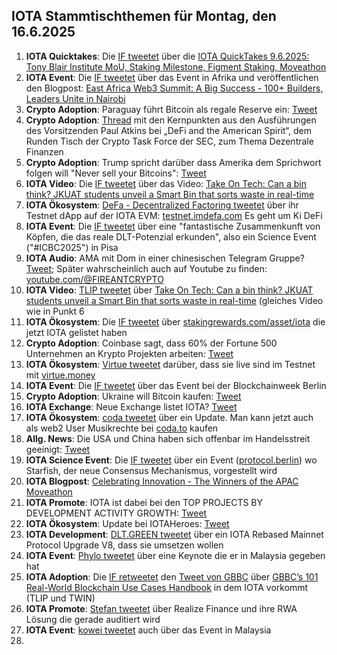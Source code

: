 ## IOTA Stammtischthemen für Montag, den 16.6.2025

1. **IOTA Quicktakes**: Die [IF tweetet](https://x.com/iota/status/1932000026823172594) über die [IOTA QuickTakes 9.6.2025: Tony Blair Institute MoU, Staking Milestone, Figment Staking, Moveathon](https://www.youtube.com/watch?v=9CgGVC8lE0c)
2. **IOTA Event**: Die [IF tweetet](https://x.com/iota/status/1932060115890299222) über das Event in Afrika und veröffentlichen den Blogpost: [East Africa Web3 Summit: A Big Success - 100+ Builders, Leaders Unite in Nairobi](https://blog.iota.org/east-africa-web3-summit-recap/)
3. **Crypto Adoption**: Paraguay führt Bitcoin als regale Reserve ein: [Tweet](https://x.com/MartiniGuyYT/status/1932128159820038306)
4. **Crypto Adoption**: [Thread](https://x.com/SECGov/status/1932137708068970924) mit den Kernpunkten aus den Ausführungen des Vorsitzenden Paul Atkins bei „DeFi and the American Spirit“, dem Runden Tisch der Crypto Task Force der SEC, zum Thema Dezentrale Finanzen
5. **Crypto Adoption**: Trump spricht darüber dass Amerika dem Sprichwort folgen will "Never sell your Bitcoins": [Tweet](https://x.com/AltcoinDaily/status/1932196764142227724)
6. **IOTA Video**: Die [IF tweetet](https://x.com/iota/status/1932356766341185855) über das Video: [Take On Tech: Can a bin think? JKUAT students unveil a Smart Bin that sorts waste in real-time](https://www.youtube.com/watch?v=sT6BceaG0pA&t=488s)
7. **IOTA Ökosystem**: [DeFa - Decentralized Factoring tweetet](https://x.com/defaprimitive/status/1932357309113700780) über ihr Testnet dApp auf der IOTA EVM: [testnet.imdefa.com](https://testnet.imdefa.com/) Es geht um Ki DeFi
8. **IOTA Event**: Die [IF tweetet](https://x.com/iota/status/1931290057563898216) über eine "fantastische Zusammenkunft von Köpfen, die das reale DLT-Potenzial erkunden", also ein Science Event ("#ICBC2025") in Pisa
9. **IOTA Audio**: AMA mit Dom in einer chinesischen Telegram Gruppe? [Tweet](https://x.com/ROKMCFIREANT/status/1931999594776526977); Später wahrscheinlich auch auf Youtube zu finden: [youtube.com/@FIREANTCRYPTO](https://www.youtube.com/@FIREANTCRYPTO)
10. **IOTA Video**: [TLIP tweetet](https://x.com/TLIP_io/status/1932394583154995278) über [Take On Tech: Can a bin think? JKUAT students unveil a Smart Bin that sorts waste in real-time](https://www.youtube.com/watch?v=sT6BceaG0pA) (gleiches Video wie in Punkt 6
11. **IOTA Ökosystem**: Die [IF tweetet](https://x.com/iota/status/1932461639372001601) über [stakingrewards.com/asset/iota](https://www.stakingrewards.com/asset/iota) die jetzt IOTA gelistet haben
12. **Crypto Adoption**: Coinbase sagt, dass 60% der Fortune 500 Unternehmen an Krypto Projekten arbeiten: [Tweet](https://x.com/MartiniGuyYT/status/1932432964518129928)
13. **IOTA Ökosystem**: [Virtue tweetet](https://x.com/Virtue_Money/status/1932443384163234257) darüber, dass sie live sind im Testnet mit [virtue.money](https://virtue.money/)
14. **IOTA Event**: Die [IF tweetet](https://x.com/iota/status/1932756196928201195) über das Event bei der Blockchainweek Berlin
15. **Crypto Adoption**: Ukraine will Bitcoin kaufen: [Tweet](https://x.com/Vivek4real_/status/1932710239670865994)
16. **IOTA Exchange**: Neue Exchange listet IOTA? [Tweet](https://x.com/Meria_Finance/status/1932476792826106037)
17. **IOTA Ökosystem**: [coda tweetet](https://x.com/coda_digital/status/1932420402183024840) über ein Update. Man kann jetzt auch als web2 User Musikrechte bei [coda.to](https://www.coda.to/) kaufen
18. **Allg. News**: Die USA und China haben sich offenbar im Handelsstreit geeinigt: [Tweet](https://x.com/bitcoin2go/status/1932780269762744416)
19. **IOTA Science Event**: Die [IF tweetet](https://x.com/iota/status/1932784885258764796) über ein Event ([protocol.berlin](https://protocol.berlin/)) wo Starfish, der neue Consensus Mechanismus, vorgestellt wird
20. **IOTA Blogpost**: [Celebrating Innovation - The Winners of the APAC Moveathon](https://blog.iota.org/apac-moveathon-winners/)
21. **IOTA Promote**: IOTA ist dabei bei den TOP PROJECTS BY DEVELOPMENT ACTIVITY GROWTH: [Tweet](https://x.com/chain_broker/status/1932830189106414017)
22. **IOTA Ökosystem**: Update bei IOTAHeroes: [Tweet](https://x.com/IotaHeroes/status/1896919856395485267)
23. **IOTA Development**: [DLT.GREEN tweetet](https://x.com/dlt_green/status/1932828832912060690) über ein IOTA Rebased Mainnet Protocol Upgrade V8, dass sie umsetzen wollen
24. **IOTA Event**: [Phylo tweetet](https://x.com/PhyloIota/status/1932945638813282388) über eine Keynote die er in Malaysia gegeben hat
25. **IOTA Adoption**: Die [IF retweetet](https://x.com/iota/status/1933076853830340788) den [Tweet von GBBC](https://x.com/GBBCouncil/status/1932910081940803956) über [GBBC’s 101 Real-World Blockchain Use Cases Handbook](https://t.co/9b1EOofQBJ) in dem IOTA vorkommt (TLIP und TWIN)
26. **IOTA Promote**: [Stefan tweetet](https://x.com/iota_penguin/status/1933079905937276990) über Realize Finance und ihre RWA Lösung die gerade auditiert wird
27. **IOTA Event**: [kowei tweetet](https://x.com/kowei1995/status/1933104490674299314) auch über das Event in Malaysia
28. 
